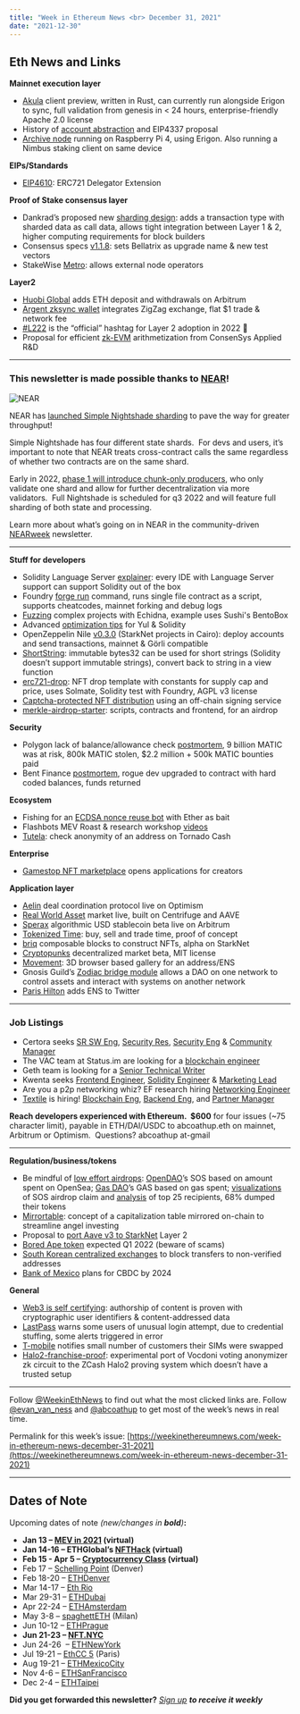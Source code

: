 ```yaml
---
title: "Week in Ethereum News <br> December 31, 2021"
date: "2021-12-30"
---
```


## **Eth News and Links**

**Mainnet execution layer**

- [Akula](https://medium.com/@vorot93/meet-akula-the-fastest-ethereum-implementation-ever-built-58eaca244c39) client preview, written in Rust, can currently run alongside Erigon to sync, full validation from genesis in < 24 hours, enterprise-friendly Apache 2.0 license
- History of [account abstraction](https://medium.com/nethermind-eth/the-history-and-future-of-account-abstraction-10cb097ebdc8) and EIP4337 proposal
- [Archive node](https://twitter.com/EthereumOnARM/status/1476110668789125120) running on Raspberry Pi 4, using Erigon. Also running a Nimbus staking client on same device

**EIPs/Standards**

- [EIP4610](https://github.com/ethereum/EIPs/blob/6676c5710e2e64942f12ba1f5c28b390bde138d5/EIPS/eip-4610.md): ERC721 Delegator Extension 

**Proof of Stake consensus layer**

- Dankrad’s proposed new [sharding design](https://notes.ethereum.org/@dankrad/new_sharding): adds a transaction type with sharded data as call data, allows tight integration between Layer 1 & 2, higher computing requirements for block builders
- Consensus specs [v1.1.8](https://github.com/ethereum/consensus-specs/releases/tag/v1.1.8): sets Bellatrix as upgrade name & new test vectors
- StakeWise [Metro](https://stakewise.medium.com/a-new-era-for-stakewise-decentralizing-the-architecture-e598fde75ea8): allows external node operators

**Layer2**

- [Huobi Global](https://www.huobi.ma/support/en-us/detail/84894749060248) adds ETH deposit and withdrawals on Arbitrum
- [Argent zksync wallet](https://www.argent.xyz/blog/trading-is-now-live-on-l2/) integrates ZigZag exchange, flat $1 trade & network fee
- [#L222](https://twitter.com/kaiynne/status/1475623704147099651) is the “official” hashtag for Layer 2 adoption in 2022 🦆
- Proposal for efficient [zk-EVM](https://ethresear.ch/t/a-zk-evm-specification/11549) arithmetization from ConsenSys Applied R&D

* * *

### **This newsletter is made possible thanks to [NEAR](https://near.org/)!**

![NEAR](https://weekinethereumnews.com/wp-content/uploads/2021/10/near_logo_stack.jpg)

NEAR has [launched Simple Nightshade sharding](https://near.org/blog/near-launches-nightshade-sharding-paving-the-way-for-mass-adoption/) to pave the way for greater throughput!

Simple Nightshade has four different state shards.  For devs and users, it’s important to note that NEAR treats cross-contract calls the same regardless of whether two contracts are on the same shard.

Early in 2022, [phase 1 will introduce chunk-only producers](https://near.org/decentralize/), who only validate one shard and allow for further decentralization via more validators.  Full Nightshade is scheduled for q3 2022 and will feature full sharding of both state and processing.

Learn more about what’s going on in NEAR in the community-driven [NEARweek](https://nearweek.com/) newsletter.

* * *

**Stuff for developers**

- Solidity Language Server [explainer](https://twitter.com/solidity_lang/status/1476212072623005702?s=20): every IDE with Language Server support can support Solidity out of the box
- Foundry [forge run](https://github.com/gakonst/foundry/pull/324) command, runs single file contract as a script, supports cheatcodes, mainnet forking and debug logs
- [Fuzzing](https://ventral.digital/posts/2021/12/21/fuzzing-complex-projects-with-echidna-sushi-bentobox) complex projects with Echidna, example uses Sushi's BentoBox
- Advanced [optimization tips](https://hackmd.io/@gn56kcRBQc6mOi7LCgbv1g/rJez8O8st) for Yul & Solidity 
- OpenZeppelin Nile [v0.3.0](https://github.com/OpenZeppelin/nile/releases/tag/v0.3.0) (StarkNet projects in Cairo): deploy accounts and send transactions, mainnet & Görli compatible
- [ShortString](https://twitter.com/frangio_/status/1476305797449670660): immutable bytes32 can be used for short strings (Solidity doesn’t support immutable strings), convert back to string in a view function
- [erc721-drop](https://github.com/m1guelpf/erc721-drop): NFT drop template with constants for supply cap and price, uses Solmate, Solidity test with Foundry, AGPL v3 license
- [Captcha-protected NFT distribution](https://forum.openzeppelin.com/t/human-first-nft-mints/21921) using an off-chain signing service
- [merkle-airdrop-starter](https://github.com/Anish-Agnihotri/merkle-airdrop-starter): scripts, contracts and frontend, for an airdrop

**Security**

- Polygon lack of balance/allowance check [postmortem](https://medium.com/immunefi/polygon-lack-of-balance-check-bugfix-postmortem-2-2m-bounty-64ec66c24c7d), 9 billion MATIC was at risk, 800k MATIC stolen, $2.2 million + 500k MATIC bounties paid
- Bent Finance [postmortem](https://bentfi.medium.com/we-got-bent-how-we-got-exploited-and-recovered-stronger-1ebdeb44c5d7), rogue dev upgraded to contract with hard coded balances, funds returned

**Ecosystem**

- Fishing for an [ECDSA nonce reuse bot](https://www.bertcmiller.com/2021/12/28/glimpse_nonce_reuse.html) with Ether as bait
- Flashbots MEV Roast & research workshop [videos](https://www.youtube.com/channel/UCclbTgsnYUy3vmrptIqCmqQ)
- [Tutela](https://medium.com/@wmctighe_4577/tutela-tornado-cash-pool-anonymity-set-auditor-3c196d0cdf06): check anonymity of an address on Tornado Cash

**Enterprise**

- [Gamestop NFT marketplace](https://nft.gamestop.com/) opens applications for creators

**Application layer**

- [Aelin](https://mirror.xyz/seldon.eth/iwUxGuwCSe7uHPTBJyNAcF1XOsX-cYAFga860EYlLTw) deal coordination protocol live on Optimism
- [Real World Asset](https://medium.com/centrifuge/rwa-market-the-aave-market-for-real-world-assets-goes-live-48976b984dde) market live, built on Centrifuge and AAVE
- [Sperax](https://twitter.com/SperaxUSD/status/1474242087839096832) algorithmic USD stablecoin beta live on Arbitrum
- [Tokenized Time](https://mirror.xyz/0xB297faf8C856699F5A2163F8682Dbe4D5dc892fd/HeruNhvXhxXkYznRQ-evbhvQRzN-ufTDg4tmsGOzpZA): buy, sell and trade time, proof of concept
- [briq](https://twitter.com/briqs_/status/1475508112857698310) composable blocks to construct NFTs, alpha on StarkNet
- [Cryptopunks](https://www.larvalabs.com/blog/2021-11-11-18-0/open-sourcing-a-new-interface-for-the-cryptopunks-market) decentralized market beta, MIT license
- [Movement](https://twitter.com/cinematic_dev/status/1476261848890626053): 3D browser based gallery for an address/ENS
- Gnosis Guild’s [Zodiac bridge module](https://twitter.com/gnosisguild/status/1475499147348295680) allows a DAO on one network to control assets and interact with systems on another network
- [Paris Hilton](https://twitter.com/ethleaderboard/status/1476647213044416512) adds ENS to Twitter

* * *

### **Job Listings**

- Certora seeks [SR SW Eng](https://www.certora.com/#careers), [Security Res](https://www.certora.com/#careers), [Security Eng](https://www.certora.com/#careers) & [Community Manager](https://www.certora.com/#careers)
- The VAC team at Status.im are looking for a [blockchain engineer](https://jobs.status.im/?gh_jid=3712494)
- Geth team is looking for a [Senior Technical Writer](https://ethereum.bamboohr.com/jobs/view.php?id=51&source=weekinethnews)
- Kwenta seeks [Frontend Engineer](https://blog.kwenta.io/kwenta-open-position-front-end-developer/), [Solidity Engineer](https://blog.kwenta.io/kwenta-open-position-solidity-engineer/) & [Marketing Lead](https://blog.kwenta.io/kwenta-open-position-marketing-manager/)
- Are you a p2p networking whiz? EF research hiring [Networking Engineer](https://ethereum.bamboohr.com/jobs/view.php?id=54&source=weekinethnews)
- [Textile](https://textile.io/) is hiring! [Blockchain Eng](https://grnh.se/f093ec154us), [Backend Eng](https://grnh.se/526aef8d4us), and [Partner Manager](https://grnh.se/06c1dfdf4us)

**Reach developers experienced with Ethereum.  $600** for four issues (~75 character limit), payable in ETH/DAI/USDC to abcoathup.eth on mainnet, Arbitrum or Optimism.  Questions? abcoathup at-gmail

* * *

**Regulation/business/tokens**

- Be mindful of [low effort airdrops](https://twitter.com/AndreCronjeTech/status/1476162044927819781): [OpenDAO](https://www.theopendao.com/)’s SOS based on amount spent on OpenSea; [Gas DAO](https://mirror.xyz/gasdao.eth/AwZGIpiVuIOkcwUaKqn4ZdcI4MetmYmvVdnuZsNZlaQ)’s GAS based on gas spent; [visualizations](https://twitter.com/takenstheorem/status/1476089648694931460) of SOS airdrop claim and [analysis](https://twitter.com/asvanevik/status/1476165444549726210) of top 25 recipients, 68% dumped their tokens
- [Mirrortable](https://balajis.com/mirrortable/): concept of a capitalization table mirrored on-chain to streamline angel investing
- Proposal to [port Aave v3 to StarkNet](https://governance.aave.com/t/arc-deploying-aave-on-starknet/6726) Layer 2
- [Bored Ape token](https://twitter.com/boredapeyc/status/1446569318540615681) expected Q1 2022 (beware of scams)
- [South Korean centralized exchanges](https://cointelegraph.com/news/south-korea-crypto-exchanges-to-follow-coinone-in-verifying-private-wallets) to block transfers to non-verified addresses
- [Bank of Mexico](https://twitter.com/GobiernoMX/status/1476376240873517061) plans for CBDC by 2024

**General**

- [Web3 is self certifying](https://jaygraber.medium.com/web3-is-self-certifying-9dad77fd8d81): authorship of content is proven with cryptographic user identifiers & content-addressed data
- [LastPass](https://blog.lastpass.com/2021/12/unusual-attempted-login-activity-how-lastpass-protects-you/) warns some users of unusual login attempt, due to credential stuffing, some alerts triggered in error
- [T-mobile](https://www.bleepingcomputer.com/news/security/t-mobile-says-new-data-breach-caused-by-sim-swap-attacks/) notifies small number of customers their SIMs were swapped
- [Halo2-franchise-proof](https://github.com/vocdoni/halo2-franchise-proof): experimental port of Vocdoni voting anonymizer zk circuit to the ZCash Halo2 proving system which doesn’t have a trusted setup

* * *

Follow [@WeekinEthNews](https://twitter.com/WeekInEthNews) to find out what the most clicked links are. Follow [@evan\_van\_ness](https://twitter.com/evan_van_ness) and [@abcoathup](https://twitter.com/abcoathup) to get most of the week’s news in real time.

Permalink for this week’s issue: [https://weekinethereumnews.com/week-in-ethereum-news-december-31-2021](https://weekinethereumnews.com/week-in-ethereum-news-december-31-2021)

* * *

## **Dates of Note**

Upcoming dates of note _(new/changes in **bold**)_**:**

- **Jan 13 – [MEV in 2021](https://github.com/flashbots/mev-research/issues/68) (virtual)**
- ****Jan 14-16 – ETHGlobal**’s [NFTHack](https://nft.ethglobal.com/) (virtual)**
- **Feb 15 - Apr 5 – [Cryptocurrency Class](https://mirror.xyz/0xaFaBa30769374EA0F971300dE79c62Bf94B464d5/oGqGP2NOK9g7QPl1sMKkzql_Fh0P6hKbpYLZ-EkQTXU) (virtual)** 
- Feb 17 – [Schelling Point](https://schellingpoint.gitcoin.co/) (Denver) 
- Feb 18-20 – [ETHDenver](https://www.ethdenver.com/)
- Mar 14-17 – [Eth Rio](https://www.ethrio.org/)
- Mar 29-31 – [ETHDubai](https://www.ethdubaiconf.org/)
- Apr 22-24 – [ETHAmsterdam](https://amsterdam.ethglobal.com/)
- May 3-8 – [spaghettETH](http://spaghett-eth.com/) (Milan)
- Jun 10-12 – [ETHPrague](https://ethprague.com/)
- **Jun 21-23 – [NFT.NYC](https://www.nft.nyc/)** 
- Jun 24-26  – [ETHNewYork](https://ethglobal.medium.com/announcing-the-ethglobal-2022-season-51a7906bb3a4) 
- Jul 19-21 – [EthCC 5](https://ethcc.io/) (Paris)
- Aug 19-21 – [ETHMexicoCity](https://ethglobal.medium.com/announcing-the-ethglobal-2022-season-51a7906bb3a4)
- Nov 4-6 – [ETHSanFrancisco](https://ethglobal.medium.com/announcing-the-ethglobal-2022-season-51a7906bb3a4)
- Dec 2-4 – [ETHTaipei](https://ethglobal.medium.com/announcing-the-ethglobal-2022-season-51a7906bb3a4)

**Did you get forwarded this newsletter?** _[Sign up](https://weekinethereum.substack.com/subscribe#about) **to receive it weekly**_
